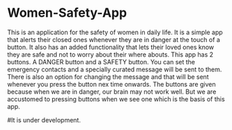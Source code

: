 # Women-Safety-App

This is an application for the safety of women in daily life. It is a simple app that alerts their closed ones whenever they are in danger at the touch of a button. It also has an added functionality that lets their loved ones know they are safe and not to worry about their where abouts.
This app has 2 buttons. A DANGER button and a SAFETY button. You can set the emergency contacts and a specially curated message will be sent to them. There is also an option for changing the message and that will be sent whenever you press the button nex time onwards.
The buttons are given because when we are in danger, our brain may not work well. But we are accustomed to pressing buttons when we see one which is the basis of this app.

#It is under development.
